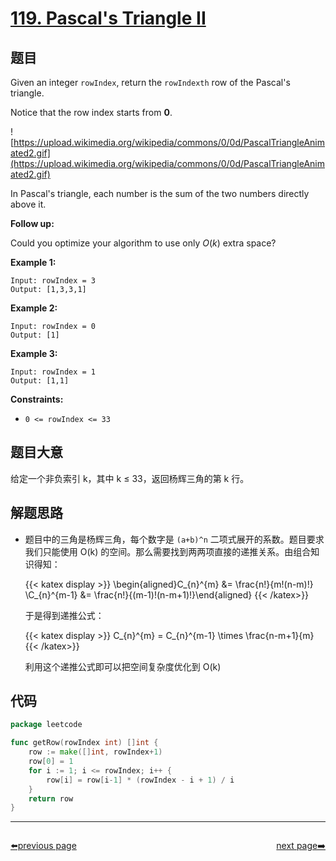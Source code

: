 # [119. Pascal's Triangle II](https://leetcode.com/problems/pascals-triangle-ii/)


## 题目

Given an integer `rowIndex`, return the `rowIndexth` row of the Pascal's triangle.

Notice that the row index starts from **0**.

![https://upload.wikimedia.org/wikipedia/commons/0/0d/PascalTriangleAnimated2.gif](https://upload.wikimedia.org/wikipedia/commons/0/0d/PascalTriangleAnimated2.gif)

In Pascal's triangle, each number is the sum of the two numbers directly above it.

**Follow up:**

Could you optimize your algorithm to use only *O*(*k*) extra space?

**Example 1:**

```
Input: rowIndex = 3
Output: [1,3,3,1]
```

**Example 2:**

```
Input: rowIndex = 0
Output: [1]
```

**Example 3:**

```
Input: rowIndex = 1
Output: [1,1]
```

**Constraints:**

- `0 <= rowIndex <= 33`

## 题目大意

给定一个非负索引 k，其中 k ≤ 33，返回杨辉三角的第 k 行。

## 解题思路

- 题目中的三角是杨辉三角，每个数字是 `(a+b)^n` 二项式展开的系数。题目要求我们只能使用 O(k) 的空间。那么需要找到两两项直接的递推关系。由组合知识得知：
  
	{{< katex display >}} 
    \begin{aligned}C_{n}^{m} &= \frac{n!}{m!(n-m)!} \\C_{n}^{m-1} &= \frac{n!}{(m-1)!(n-m+1)!}\end{aligned}
	{{< /katex>}} 

    于是得到递推公式：

	{{< katex display >}} 
    C_{n}^{m} = C_{n}^{m-1} \times \frac{n-m+1}{m}
	{{< /katex>}} 

    利用这个递推公式即可以把空间复杂度优化到 O(k)

## 代码

```go
package leetcode

func getRow(rowIndex int) []int {
	row := make([]int, rowIndex+1)
	row[0] = 1
	for i := 1; i <= rowIndex; i++ {
		row[i] = row[i-1] * (rowIndex - i + 1) / i
	}
	return row
}
```



----------------------------------------------
<div style="display: flex;justify-content: space-between;align-items: center;">
<p><a href="https://books.halfrost.com/leetcode/ChapterFour/0100~0199/0118.Pascals-Triangle/">⬅️previous page</a></p>
<p><a href="https://books.halfrost.com/leetcode/ChapterFour/0100~0199/0120.Triangle/">next page➡️</a></p>
</div>
